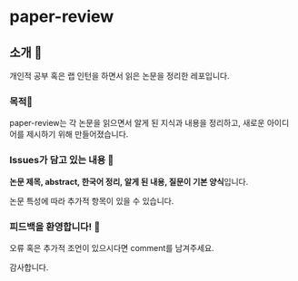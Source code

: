 # paper-review

## **소개** 🌳

개인적 공부 혹은 랩 인턴을 하면서 읽은 논문을 정리한 레포입니다.

### **목적**🧐

paper-review는 각 논문을 읽으면서 알게 된 지식과 내용을 정리하고, 새로운 아이디어를 제시하기 위해 만들어졌습니다.

### I**ssues가 담고 있는 내용** 📝

**논문 제목, abstract, 한국어 정리, 알게 된 내용, 질문이 기본 양식**입니다.

논문 특성에 따라 추가적 항목이 있을 수 있습니다.

### **피드백을 환영합니다!** 🌿

오류 혹은 추가적 조언이 있으시다면 comment를 남겨주세요.

감사합니다.
